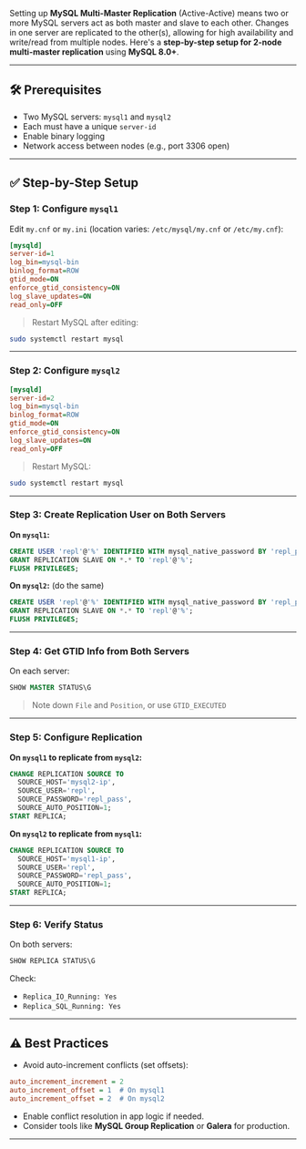 Setting up **MySQL Multi-Master Replication** (Active-Active) means two or more MySQL servers act as both master and slave to each other. Changes in one server are replicated to the other(s), allowing for high availability and write/read from multiple nodes. Here's a **step-by-step setup for 2-node multi-master replication** using **MySQL 8.0+**.

---

## 🛠️ Prerequisites

- Two MySQL servers: `mysql1` and `mysql2`
- Each must have a unique `server-id`
- Enable binary logging
- Network access between nodes (e.g., port 3306 open)

---

## ✅ Step-by-Step Setup

### **Step 1: Configure `mysql1`**

Edit `my.cnf` or `my.ini` (location varies: `/etc/mysql/my.cnf` or `/etc/my.cnf`):

```ini
[mysqld]
server-id=1
log_bin=mysql-bin
binlog_format=ROW
gtid_mode=ON
enforce_gtid_consistency=ON
log_slave_updates=ON
read_only=OFF
```

> Restart MySQL after editing:
```bash
sudo systemctl restart mysql
```

---

### **Step 2: Configure `mysql2`**

```ini
[mysqld]
server-id=2
log_bin=mysql-bin
binlog_format=ROW
gtid_mode=ON
enforce_gtid_consistency=ON
log_slave_updates=ON
read_only=OFF
```

> Restart MySQL:
```bash
sudo systemctl restart mysql
```

---

### **Step 3: Create Replication User on Both Servers**

**On `mysql1`:**
```sql
CREATE USER 'repl'@'%' IDENTIFIED WITH mysql_native_password BY 'repl_pass';
GRANT REPLICATION SLAVE ON *.* TO 'repl'@'%';
FLUSH PRIVILEGES;
```

**On `mysql2`:** (do the same)
```sql
CREATE USER 'repl'@'%' IDENTIFIED WITH mysql_native_password BY 'repl_pass';
GRANT REPLICATION SLAVE ON *.* TO 'repl'@'%';
FLUSH PRIVILEGES;
```

---

### **Step 4: Get GTID Info from Both Servers**

On each server:
```sql
SHOW MASTER STATUS\G
```
> Note down `File` and `Position`, or use `GTID_EXECUTED`

---

### **Step 5: Configure Replication**

**On `mysql1` to replicate from `mysql2`:**
```sql
CHANGE REPLICATION SOURCE TO
  SOURCE_HOST='mysql2-ip',
  SOURCE_USER='repl',
  SOURCE_PASSWORD='repl_pass',
  SOURCE_AUTO_POSITION=1;
START REPLICA;
```

**On `mysql2` to replicate from `mysql1`:**
```sql
CHANGE REPLICATION SOURCE TO
  SOURCE_HOST='mysql1-ip',
  SOURCE_USER='repl',
  SOURCE_PASSWORD='repl_pass',
  SOURCE_AUTO_POSITION=1;
START REPLICA;
```

---

### **Step 6: Verify Status**

On both servers:
```sql
SHOW REPLICA STATUS\G
```
Check:
- `Replica_IO_Running: Yes`
- `Replica_SQL_Running: Yes`

---

## ⚠️ Best Practices

- Avoid auto-increment conflicts (set offsets):
```ini
auto_increment_increment = 2
auto_increment_offset = 1  # On mysql1
auto_increment_offset = 2  # On mysql2
```
- Enable conflict resolution in app logic if needed.
- Consider tools like **MySQL Group Replication** or **Galera** for production.

---
